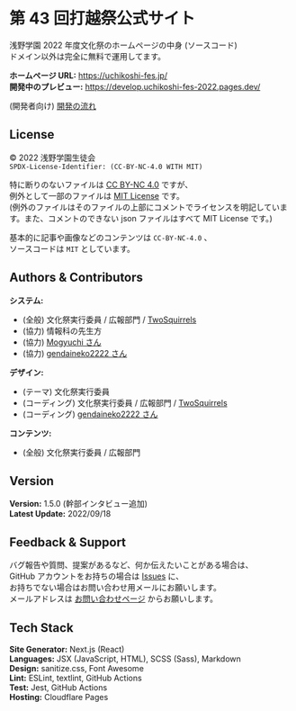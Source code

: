<!-- SPDX-License-Identifier: MIT -->

# 第 43 回打越祭公式サイト

浅野学園 2022 年度文化祭のホームページの中身 (ソースコード)  
ドメイン以外は完全に無料で運用してます。

**ホームページ URL:** https://uchikoshi-fes.jp/  
**開発中のプレビュー:** https://develop.uchikoshi-fes-2022.pages.dev/

(開発者向け) [開発の流れ](/DEVELOP.md)

## License

© 2022 浅野学園生徒会  
`SPDX-License-Identifier: (CC-BY-NC-4.0 WITH MIT)`

特に断りのないファイルは [CC BY-NC 4.0](/LICENSE) ですが、  
例外として一部のファイルは [MIT License](/LICENSE_exceptions/MIT) です。  
(例外のファイルはそのファイルの上部にコメントでライセンスを明記しています。また、コメントのできない json ファイルはすべて MIT License です。)

基本的に記事や画像などのコンテンツは `CC-BY-NC-4.0` 、  
ソースコードは `MIT` としています。

## Authors & Contributors

**システム:**

- (全般) 文化祭実行委員 / 広報部門 / [TwoSquirrels](https://github.com/TwoSquirrels)
- (協力) 情報科の先生方
- (協力) [Mogyuchi さん](https://github.com/Mogyuchi)
- (協力) [gendaineko2222 さん](https://github.com/gendaineko2222)

**デザイン:**

- (テーマ) 文化祭実行委員
- (コーディング) 文化祭実行委員 / 広報部門 / [TwoSquirrels](https://github.com/TwoSquirrles)
- (コーディング) [gendaineko2222 さん](https://github.com/gendaineko2222)

**コンテンツ:**

- (全般) 文化祭実行委員 / 広報部門

## Version

**Version:** 1.5.0 (幹部インタビュー追加)  
**Latest Update:** 2022/09/18

## Feedback & Support

バグ報告や質問、提案があるなど、何か伝えたいことがある場合は、  
GitHub アカウントをお持ちの場合は [Issues](https://github.com/uchikoshi-fes/uchikoshi-fes.jp-2022/issues) に、  
お持ちでない場合はお問い合わせ用メールにお願いします。  
メールアドレスは [お問い合わせページ](https://uchikoshi-fes.jp/contact) からお願いします。

## Tech Stack

**Site Generator:** Next.js (React)  
**Languages:** JSX (JavaScript, HTML), SCSS (Sass), Markdown  
**Design:** sanitize.css, Font Awesome  
**Lint:** ESLint, textlint, GitHub Actions  
**Test:** Jest, GitHub Actions  
**Hosting:** Cloudflare Pages

<!--**API Server:** Google Apps Script  -->
